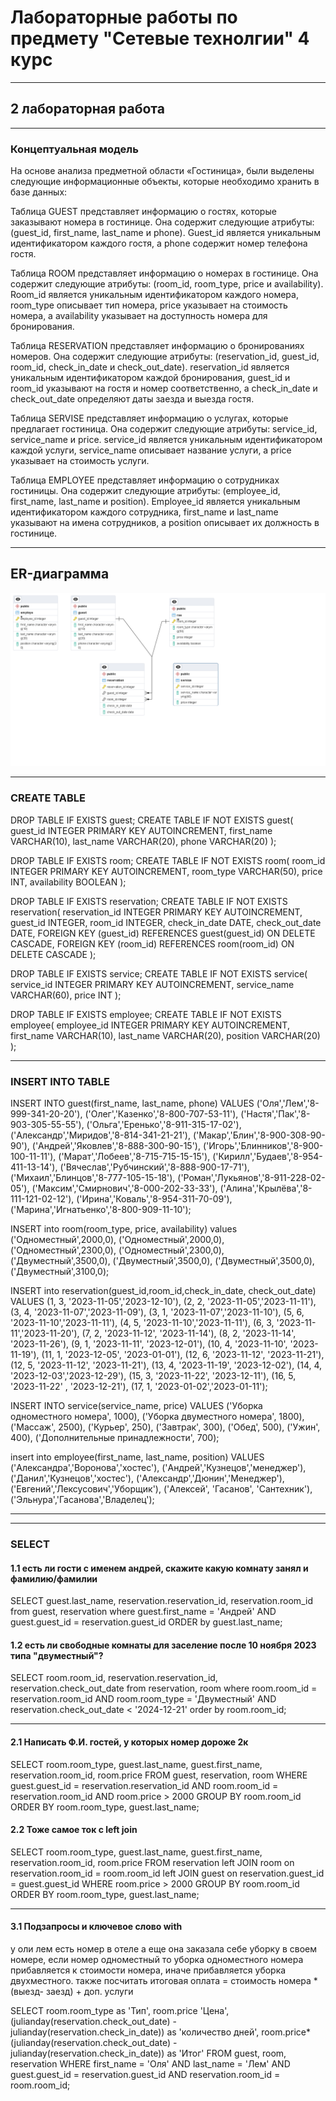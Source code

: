 # Лабораторные работы по предмету "Сетевые технолгии" 4 курс 
----------------------------------------------------------------------------------------
## 2 лабораторная работа
----------------------------------------------------------------------------------------
### Концептуальная модель
На основе анализа предметной области «Гостиница», были выделены следующие информационные объекты, которые необходимо хранить в базе данных:

Таблица GUEST представляет информацию о гостях, которые заказывают номера в гостинице. Она содержит следующие атрибуты: (guest_id, first_name, last_name и phone). Guest_id является уникальным идентификатором каждого гостя, а phone содержит номер телефона гостя.

Таблица ROOM представляет информацию о номерах в гостинице. Она содержит следующие атрибуты: (room_id, room_type, price и availability). Room_id является уникальным идентификатором каждого номера, room_type описывает тип номера, price указывает на стоимость номера, а availability указывает на доступность номера для бронирования.

Таблица RESERVATION представляет информацию о бронированиях номеров. Она содержит следующие атрибуты: (reservation_id, guest_id, room_id, check_in_date и check_out_date). reservation_id является уникальным идентификатором каждой бронирования, guest_id и room_id указывают на гостя и номер соответственно, а check_in_date и check_out_date определяют даты заезда и выезда гостя.

Таблица SERVISE представляет информацию о услугах, которые предлагает гостиница. Она содержит следующие атрибуты: service_id, service_name и price. service_id является уникальным идентификатором каждой услуги, service_name описывает название услуги, а price указывает на стоимость услуги.

Таблица EMPLOYEE представляет информацию о сотрудниках гостиницы. Она содержит следующие атрибуты: (employee_id, first_name, last_name и position). Employee_id является уникальным идентификатором каждого сотрудника, first_name и last_name указывают на имена сотрудников, а position описывает их должность в гостинице.

----------------------------------------------------------------------------------------
## ER-диаграмма
![https://ru.wikihow.com/перестать-ругаться-матом ](/IMG/lab2.png)

----------------------------------------------------------------------------------------
### CREATE TABLE
DROP TABLE IF EXISTS guest;
CREATE TABLE IF NOT EXISTS guest(
  guest_id INTEGER PRIMARY KEY AUTOINCREMENT,
  first_name VARCHAR(10),
  last_name VARCHAR(20),
  phone VARCHAR(20)
);

DROP TABLE IF EXISTS room;
CREATE TABLE IF NOT EXISTS room(
  room_id INTEGER PRIMARY KEY AUTOINCREMENT,
  room_type VARCHAR(50),
  price INT,
  availability BOOLEAN
);

DROP TABLE IF EXISTS reservation;
CREATE TABLE IF NOT EXISTS reservation(
  reservation_id INTEGER PRIMARY KEY AUTOINCREMENT,
  guest_id INTEGER,
  room_id INTEGER,
  check_in_date DATE,
  check_out_date DATE,
  FOREIGN KEY (guest_id) REFERENCES guest(guest_id) ON DELETE CASCADE,
  FOREIGN KEY (room_id) REFERENCES room(room_id) ON DELETE CASCADE
);

DROP TABLE IF EXISTS service;
CREATE TABLE IF NOT EXISTS service(
  service_id INTEGER PRIMARY KEY AUTOINCREMENT,
  service_name VARCHAR(60),
  price INT
);
 
 DROP TABLE IF EXISTS employee;
 CREATE TABLE IF NOT EXISTS employee(
   employee_id INTEGER PRIMARY KEY AUTOINCREMENT,
   first_name VARCHAR(10),
   last_name VARCHAR(20),
   position VARCHAR(20)
);

----------------------------------------------------------------------------------------
### INSERT INTO TABLE
INSERT INTO guest(first_name, last_name, phone) VALUES
('Оля','Лем','8-999-341-20-20'),
('Олег','Казенко','8-800-707-53-11'),
('Настя','Пак','8-903-305-55-55'),
('Ольга','Еренько','8-911-315-17-02'),
('Александр','Миридов','8-814-341-21-21'),
('Макар','Блин','8-900-308-90-90'),
('Андрей','Яковлев','8-888-300-90-15'),
('Игорь','Блинников','8-900-100-11-11'),
('Марат','Лобеев','8-715-715-15-15'),
('Кирилл','Будаев','8-954-411-13-14'),
('Вячеслав','Рубчинский','8-888-900-17-71'),
('Михаил','Блинцов','8-777-105-15-18'),
('Роман','Лукьянов','8-911-228-02-05'),
('Максим','Смирнович','8-000-202-33-33'),
('Алина','Крылёва','8-111-121-02-12'),
('Ирина','Коваль','8-954-311-70-09'),
('Марина','Игнатьенко','8-800-909-11-10');

INSERT into room(room_type, price, availability) values
('Одноместный',2000,0),
('Одноместный',2000,0),
('Одноместный',2300,0),
('Одноместный',2300,0),
('Двуместный',3500,0),
('Двуместный',3500,0),
('Двуместный',3500,0),
('Двуместный',3100,0);

INSERT into reservation(guest_id,room_id,check_in_date, check_out_date) VALUES
(1, 3, '2023-11-05','2023-12-10'),
(2, 2, '2023-11-05','2023-11-11'),
(3, 4, '2023-11-07','2023-11-09'),
(3, 1, '2023-11-07','2023-11-10'),
(5, 6, '2023-11-10','2023-11-11'),
(4, 5, '2023-11-10','2023-11-11'),
(6, 3, '2023-11-11','2023-11-20'),
(7, 2, '2023-11-12', '2023-11-14'),
(8, 2, '2023-11-14', '2023-11-26'),
(9, 1, '2023-11-11', '2023-12-01'),
(10, 4, '2023-11-10', '2023-11-19'),
(11, 1, '2023-12-05', '2023-01-01'),
(12, 6, '2023-11-12', '2023-11-21'),
(12, 5, '2023-11-12', '2023-11-21'),
(13, 4, '2023-11-19', '2023-12-02'),
(14, 4, '2023-12-03','2023-12-29'),
(15, 3, '2023-11-22', '2023-12-11'),
(16, 5, '2023-11-22' , '2023-12-21'),
(17, 1, '2023-01-02','2023-01-11');

INSERT INTO service(service_name, price) VALUES
('Уборка одноместного номера', 1000),
('Уборка двуместного номера', 1800),
('Массаж', 2500),
('Курьер', 250),
('Завтрак', 300),
('Обед', 500),
('Ужин', 400),
('Дополнительные принадлежности', 700);

insert into employee(first_name, last_name, position) VALUES
('Александра','Воронова','хостес'),
('Андрей','Кузнецов','менеджер'),
('Данил','Кузнецов','хостес'),
('Александр','Дюнин','Менеджер'),
('Евгений','Лексусович','Уборщик'),
('Алексей', 'Гасанов', 'Сантехник'),
('Эльнура','Гасанова','Владелец');

----------------------------------------------------------------------------------------
----------------------------------------------------------------------------------------
### SELECT
#### 1.1 есть ли гости с именем андрей, скажите какую комнату занял и фамилию/фамилии
SELECT guest.last_name, reservation.reservation_id, reservation.room_id
from guest, reservation
where guest.first_name = 'Андрей' AND guest.guest_id = reservation.guest_id
ORDER by guest.last_name;

#### 1.2 есть ли свободные комнаты для заселение после 10 ноября 2023 типа "двуместный"?
SELECT room.room_id, reservation.reservation_id,  reservation.check_out_date
from reservation, room
where room.room_id = reservation.room_id AND room.room_type = 'Двуместный' AND reservation.check_out_date < '2024-12-21'
order by room.room_id;

----------------------------------------------------------------------------------------
#### 2.1 Написать Ф.И. гостей, у которых номер дороже 2к
SELECT room.room_type, guest.last_name, guest.first_name, reservation.room_id, room.price
FROM guest, reservation, room
WHERE guest.guest_id = reservation.reservation_id AND room.room_id = reservation.room_id AND room.price > 2000
GROUP BY room.room_id
ORDER BY room.room_type, guest.last_name;

#### 2.2 Тоже самое ток с left join
SELECT room.room_type, guest.last_name, guest.first_name, reservation.room_id, room.price
FROM reservation
left JOIN room on reservation.room_id = room.room_id
left JOIN guest on reservation.guest_id = guest.guest_id
WHERE room.price > 2000
GROUP BY room.room_id
ORDER BY room.room_type, guest.last_name;

----------------------------------------------------------------------------------------
#### 3.1 Подзапросы и ключевое слово with
у оли лем есть номер в отеле а еще она заказала себе уборку в своем номере,
 если номер одноместный то уборка одноместного номера прибавляется к стоимости номера,
 иначе прибавляется уборка двухместного. 
также посчитать итоговая оплата = стоимость номера * (выезд- заезд) + доп. услуги

SELECT room.room_type as 'Тип', 
       room.price 'Цена',
       (julianday(reservation.check_out_date) - julianday(reservation.check_in_date)) as 'количество дней',
       room.price*(julianday(reservation.check_out_date) - julianday(reservation.check_in_date)) as 'Итог'
FROM guest, room, reservation
WHERE first_name = 'Оля' AND last_name = 'Лем' AND guest.guest_id = reservation.guest_id AND reservation.room_id = room.room_id;
